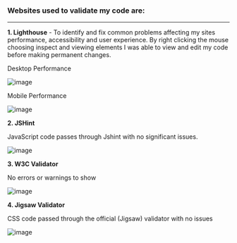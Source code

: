 ### Websites used to validate my code are:
------------------------------------------------------


**1. Lighthouse** - To identify and fix common problems affecting my sites performance, accessibility and user experience. By right clicking the mouse choosing inspect and viewing elements I was able to view and edit my code before making permanent changes.  

Desktop Performance

![image](https://user-images.githubusercontent.com/80712910/125195937-d80daa00-e24f-11eb-9133-bdaf6999bfa6.png)


Mobile Performance

![image](https://user-images.githubusercontent.com/80712910/125196006-199e5500-e250-11eb-873f-871b43f3f303.png)

**2. JSHint**

JavaScript code passes through Jshint with no significant issues.

![image](https://user-images.githubusercontent.com/80712910/125197798-faef8c80-e256-11eb-8a37-94fdd28010b9.png)

**3. W3C Validator** 

No errors or warnings to show

![image](https://user-images.githubusercontent.com/80712910/125197609-40f82080-e256-11eb-808c-bede73a35e23.png)

**4. Jigsaw Validator**

CSS code passed through the official (Jigsaw) validator with no issues

![image](https://user-images.githubusercontent.com/80712910/125197923-95e86680-e257-11eb-92ab-cf6ff39f64e9.png)
